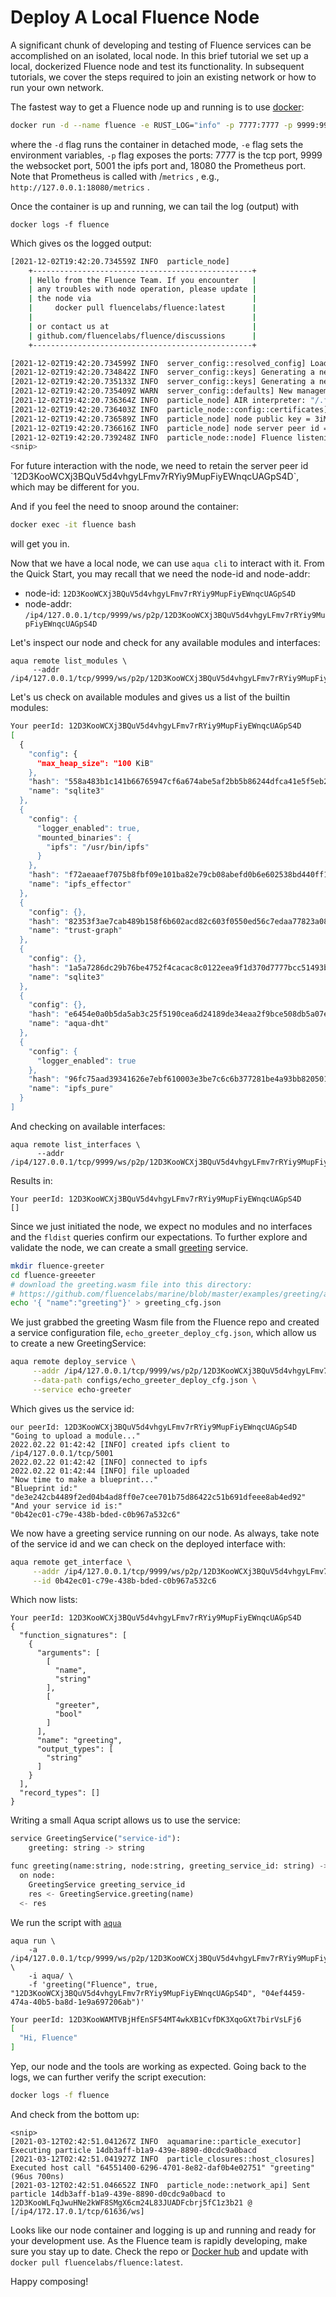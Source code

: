 # Deploy A Local Fluence Node

A significant chunk of developing and testing of Fluence services can be accomplished on an isolated, local node. In this brief tutorial we set up a local, dockerized Fluence node and test its functionality. In subsequent tutorials, we cover the steps required to join an existing network or how to run your own network.

The fastest way to get a Fluence node up and running is to use [docker](https://docs.docker.com/get-docker/):

```bash
docker run -d --name fluence -e RUST_LOG="info" -p 7777:7777 -p 9999:9999 -p 5001:5001 -p 18080 fluencelabs/fluence
```

where the `-d` flag runs the container in detached mode, `-e` flag sets the environment variables, `-p` flag exposes the ports: 7777 is the tcp port, 9999 the websocket port, 5001 the ipfs port and, 18080 the Prometheus port. Note that Prometheus is called with  /`metrics` , e.g., `http://127.0.0.1:18080/metrics` .

Once the container is up and running, we can tail the log (output) with

```
docker logs -f fluence
```

Which gives os the logged output:

```bash
[2021-12-02T19:42:20.734559Z INFO  particle_node]
    +-------------------------------------------------+
    | Hello from the Fluence Team. If you encounter   |
    | any troubles with node operation, please update |
    | the node via                                    |
    |     docker pull fluencelabs/fluence:latest      |
    |                                                 |
    | or contact us at                                |
    | github.com/fluencelabs/fluence/discussions      |
    +-------------------------------------------------+

[2021-12-02T19:42:20.734599Z INFO  server_config::resolved_config] Loading config from "/.fluence/v1/Config.toml"
[2021-12-02T19:42:20.734842Z INFO  server_config::keys] Generating a new key pair to "/.fluence/v1/builtins_secret_key.ed25519"
[2021-12-02T19:42:20.735133Z INFO  server_config::keys] Generating a new key pair to "/.fluence/v1/secret_key.ed25519"
[2021-12-02T19:42:20.735409Z WARN  server_config::defaults] New management key generated. ed25519 private key in base64 = M2sMsy5qguJIEttNct1+OBmbMhVELRUzBX9836A+yNE=
[2021-12-02T19:42:20.736364Z INFO  particle_node] AIR interpreter: "/.fluence/v1/aquamarine_0.16.0-restriction-operator.9.wasm"
[2021-12-02T19:42:20.736403Z INFO  particle_node::config::certificates] storing new certificate for the key pair
[2021-12-02T19:42:20.736589Z INFO  particle_node] node public key = 3iMsSHKmtioSHoTudBAn5dTtUpKGnZeVGvRpEV1NvVLH
[2021-12-02T19:42:20.736616Z INFO  particle_node] node server peer id = 12D3KooWCXj3BQuV5d4vhgyLFmv7rRYiy9MupFiyEWnqcUAGpS4D
[2021-12-02T19:42:20.739248Z INFO  particle_node::node] Fluence listening on ["/ip4/0.0.0.0/tcp/7777", "/ip4/0.0.0.0/tcp/9999/ws"]
<snip>
```



For future interaction with the node, we need to retain the server peer id \`12D3KooWCXj3BQuV5d4vhgyLFmv7rRYiy9MupFiyEWnqcUAGpS4D\`, which may be different for you.&#x20;

And if you feel the need to snoop around the container:

```bash
docker exec -it fluence bash
```

will get you in.

Now that we have a local node, we can use `aqua cli` to interact with it. From the Quick Start, you may recall that we need the node-id and node-addr:

* node-id: `12D3KooWCXj3BQuV5d4vhgyLFmv7rRYiy9MupFiyEWnqcUAGpS4D`
* node-addr: `/ip4/127.0.0.1/tcp/9999/ws/p2p/12D3KooWCXj3BQuV5d4vhgyLFmv7rRYiy9MupFiyEWnqcUAGpS4D`

Let's inspect our node and check for any available modules and interfaces:

```
aqua remote list_modules \
     --addr /ip4/127.0.0.1/tcp/9999/ws/p2p/12D3KooWCXj3BQuV5d4vhgyLFmv7rRYiy9MupFiyEWnqcUAGpS4D
```

Let's us check on available modules and gives us a list of the builtin modules:

```bash
Your peerId: 12D3KooWCXj3BQuV5d4vhgyLFmv7rRYiy9MupFiyEWnqcUAGpS4D
[
  {
    "config": {
      "max_heap_size": "100 KiB"
    },
    "hash": "558a483b1c141b66765947cf6a674abe5af2bb5b86244dfca41e5f5eb2a86e9e",
    "name": "sqlite3"
  },
  {
    "config": {
      "logger_enabled": true,
      "mounted_binaries": {
        "ipfs": "/usr/bin/ipfs"
      }
    },
    "hash": "f72aeaaef7075b8fbf09e101ba82e79cb08abefd0b6e602538bd440ff17c2329",
    "name": "ipfs_effector"
  },
  {
    "config": {},
    "hash": "82353f3ae7cab489b158f6b602acd82c603f0550ed56c7edaa77823a08596d12",
    "name": "trust-graph"
  },
  {
    "config": {},
    "hash": "1a5a7286dc29b76be4752f4cacac8c0122eea9f1d370d7777bcc51493bf3b6b7",
    "name": "sqlite3"
  },
  {
    "config": {},
    "hash": "e6454e0a0b5da5ab3c25f5190cea6d24189de34eaa2f9bce508db5a07ed1a465",
    "name": "aqua-dht"
  },
  {
    "config": {
      "logger_enabled": true
    },
    "hash": "96fc75aad39341626e7ebf610003e3be7c6c6b377281be4a93bb8205019223b2",
    "name": "ipfs_pure"
  }
]
```

And checking on available interfaces:

```
aqua remote list_interfaces \
      --addr /ip4/127.0.0.1/tcp/9999/ws/p2p/12D3KooWCXj3BQuV5d4vhgyLFmv7rRYiy9MupFiyEWnqcUAGpS4D 
```

Results in:

```
Your peerId: 12D3KooWCXj3BQuV5d4vhgyLFmv7rRYiy9MupFiyEWnqcUAGpS4D
[]
```

Since we just initiated the node, we expect no modules and no interfaces and the `fldist` queries confirm our expectations. To further explore and validate the node, we can create a small [greeting](https://github.com/fluencelabs/fce/tree/master/examples/greeting) service.

```bash
mkdir fluence-greeter
cd fluence-greeeter
# download the greeting.wasm file into this directory:
# https://github.com/fluencelabs/marine/blob/master/examples/greeting/artifacts/greeting.wasm -- Download button to the right
echo '{ "name":"greeting"}' > greeting_cfg.json
```

We just grabbed the greeting Wasm file from the Fluence repo and created a service configuration file, `echo_greeter_deploy_cfg.json`, which allow us to create a new GreetingService:

```bash
aqua remote deploy_service \
     --addr /ip4/127.0.0.1/tcp/9999/ws/p2p/12D3KooWCXj3BQuV5d4vhgyLFmv7rRYiy9MupFiyEWnqcUAGpS4D \
     --data-path configs/echo_greeter_deploy_cfg.json \
     --service echo-greeter
```

Which gives us the service id:

```
our peerId: 12D3KooWCXj3BQuV5d4vhgyLFmv7rRYiy9MupFiyEWnqcUAGpS4D
"Going to upload a module..."
2022.02.22 01:42:42 [INFO] created ipfs client to /ip4/127.0.0.1/tcp/5001
2022.02.22 01:42:42 [INFO] connected to ipfs
2022.02.22 01:42:44 [INFO] file uploaded
"Now time to make a blueprint..."
"Blueprint id:"
"de3e242cb4489f2ed04b4ad8ff0e7cee701b75d86422c51b691dfeee8ab4ed92"
"And your service id is:"
"0b42ec01-c79e-438b-bded-c0b967a532c6"
```

We now have a greeting service running on our node. As always, take note of the service id and we can check on the deployed interface with:&#x20;

```bash
aqua remote get_interface \
     --addr /ip4/127.0.0.1/tcp/9999/ws/p2p/12D3KooWCXj3BQuV5d4vhgyLFmv7rRYiy9MupFiyEWnqcUAGpS4D \
     --id 0b42ec01-c79e-438b-bded-c0b967a532c6
```

Which now lists:

```
Your peerId: 12D3KooWCXj3BQuV5d4vhgyLFmv7rRYiy9MupFiyEWnqcUAGpS4D
{
  "function_signatures": [
    {
      "arguments": [
        [
          "name",
          "string"
        ],
        [
          "greeter",
          "bool"
        ]
      ],
      "name": "greeting",
      "output_types": [
        "string"
      ]
    }
  ],
  "record_types": []
}
```

Writing a small Aqua script allows us to use the service:

```python
service GreetingService("service-id"):
    greeting: string -> string

func greeting(name:string, node:string, greeting_service_id: string) -> string:
  on node:
    GreetingService greeting_service_id
    res <- GreetingService.greeting(name)
  <- res
```

We run the script with [`aqua`](https://doc.fluence.dev/aqua-book/getting-started/quick-start)

```
aqua run \
    -a /ip4/127.0.0.1/tcp/9999/ws/p2p/12D3KooWCXj3BQuV5d4vhgyLFmv7rRYiy9MupFiyEWnqcUAGpS4D \
    -i aqua/ \
    -f 'greeting("Fluence", true, "12D3KooWCXj3BQuV5d4vhgyLFmv7rRYiy9MupFiyEWnqcUAGpS4D", "04ef4459-474a-40b5-ba8d-1e9a697206ab")'
```

```bash
Your peerId: 12D3KooWAMTVBjHfEnSF54MT4wkXB1CvfDK3XqoGXt7birVsLFj6
[
  "Hi, Fluence"
]
```

Yep, our node and the tools are working as expected. Going back to the logs, we can further verify the script execution:

```bash
docker logs -f fluence
```

And check from the bottom up:

```
<snip>
[2021-03-12T02:42:51.041267Z INFO  aquamarine::particle_executor] Executing particle 14db3aff-b1a9-439e-8890-d0cdc9a0bacd
[2021-03-12T02:42:51.041927Z INFO  particle_closures::host_closures] Executed host call "64551400-6296-4701-8e82-daf0b4e02751" "greeting" (96us 700ns)
[2021-03-12T02:42:51.046652Z INFO  particle_node::network_api] Sent particle 14db3aff-b1a9-439e-8890-d0cdc9a0bacd to 12D3KooWLFqJwuHNe2kWF8SMgX6cm24L83JUADFcbrj5fC1z3b21 @ [/ip4/172.17.0.1/tcp/61636/ws]
```

Looks like our node container and logging is up and running and ready for your development use. As the Fluence team is rapidly developing, make sure you stay up to date. Check the repo or [Docker hub](https://hub.docker.com/r/fluencelabs/fluence) and update with `docker pull fluencelabs/fluence:latest`.

Happy composing!

